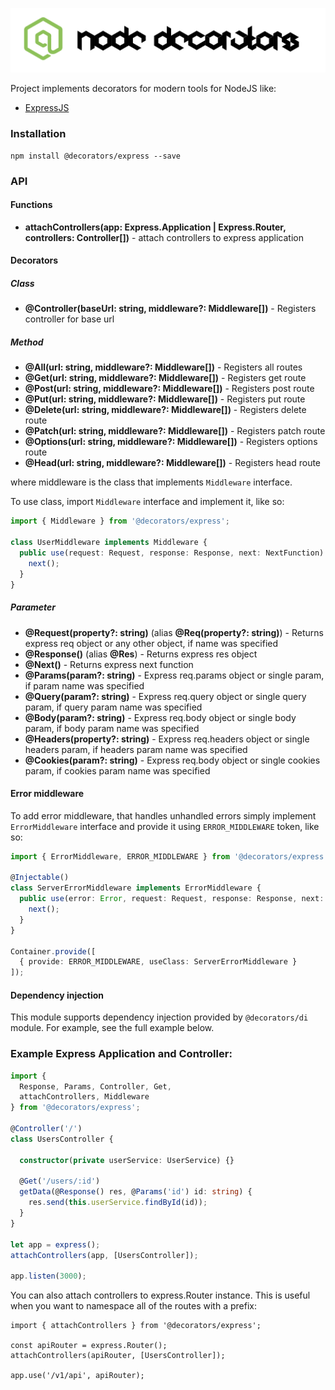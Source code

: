 ![Node Decorators](https://github.com/serhiisol/node-decorators/blob/master/decorators.png?raw=true)

Project implements decorators for modern tools for NodeJS like:
- [ExpressJS]

### Installation
```
npm install @decorators/express --save
```

### API
#### Functions
* **attachControllers(app: Express.Application | Express.Router, controllers: Controller[])** - attach controllers to express application

#### Decorators
##### Class
* **@Controller(baseUrl: string, middleware?: Middleware[])** - Registers controller for base url

##### Method
* **@All(url: string, middleware?: Middleware[])** - Registers all routes
* **@Get(url: string, middleware?: Middleware[])** - Registers get route
* **@Post(url: string, middleware?: Middleware[])** - Registers post route
* **@Put(url: string, middleware?: Middleware[])** - Registers put route
* **@Delete(url: string, middleware?: Middleware[])** - Registers delete route
* **@Patch(url: string, middleware?: Middleware[])** - Registers patch route
* **@Options(url: string, middleware?: Middleware[])** - Registers options route
* **@Head(url: string, middleware?: Middleware[])** - Registers head route

where middleware is the class that implements `Middleware` interface.

To use class, import `Middleware` interface and implement it, like so:
```typescript
import { Middleware } from '@decorators/express';

class UserMiddleware implements Middleware {
  public use(request: Request, response: Response, next: NextFunction): void {
    next();
  }
}
```

##### Parameter
* **@Request(property?: string)** (alias **@Req(property?: string)**) - Returns express req object or any other object, if name was specified
* **@Response()** (alias **@Res**) - Returns express res object
* **@Next()** - Returns express next function
* **@Params(param?: string)** - Express req.params object or single param, if param name was specified
* **@Query(param?: string)** - Express req.query object or single query param, if query param name was specified
* **@Body(param?: string)** - Express req.body object or single body param, if body param name was specified
* **@Headers(property?: string)** - Express req.headers object or single headers param, if headers param name was specified
* **@Cookies(param?: string)** - Express req.body object or single cookies param, if cookies param name was specified

#### Error middleware
To add error middleware, that handles unhandled errors simply implement `ErrorMiddleware` interface and provide it using `ERROR_MIDDLEWARE` token, like so:

```typescript
import { ErrorMiddleware, ERROR_MIDDLEWARE } from '@decorators/express';

@Injectable()
class ServerErrorMiddleware implements ErrorMiddleware {
  public use(error: Error, request: Request, response: Response, next: NextFunction) {
    next();
  }
}

Container.provide([
  { provide: ERROR_MIDDLEWARE, useClass: ServerErrorMiddleware }
]);
```

#### Dependency injection
This module supports dependency injection provided by `@decorators/di` module. For example, see the full example below.

### Example Express Application and Controller:
```typescript
import {
  Response, Params, Controller, Get,
  attachControllers, Middleware
} from '@decorators/express';

@Controller('/')
class UsersController {

  constructor(private userService: UserService) {}

  @Get('/users/:id')
  getData(@Response() res, @Params('id') id: string) {
    res.send(this.userService.findById(id));
  }
}

let app = express();
attachControllers(app, [UsersController]);

app.listen(3000);
```

You can also attach controllers to express.Router instance. This is useful when you want to namespace all of the routes with a prefix:

```
import { attachControllers } from '@decorators/express';

const apiRouter = express.Router();
attachControllers(apiRouter, [UsersController]);

app.use('/v1/api', apiRouter);
```

[ExpressJS]:http://expressjs.com
